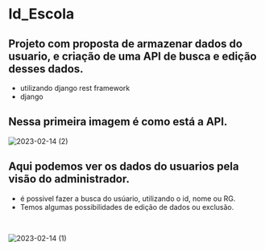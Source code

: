 # Id_Escola


## Projeto com proposta de armazenar dados do usuario, e criação de uma API de busca e edição desses dados.
* utilizando django rest framework
* django
## Nessa primeira imagem é como está a API.
![2023-02-14 (2)](https://user-images.githubusercontent.com/91918988/218813617-5234ed55-edf9-49e9-87b8-961f6db792bd.png)
<br/>
## Aqui podemos ver os dados do usuarios pela visão do administrador. 
* é possivel fazer a busca do usúario, utilizando o id, nome ou RG.
* Temos algumas possibilidades de edição de dados ou exclusão.

<br/>

![2023-02-14 (1)](https://user-images.githubusercontent.com/91918988/218813705-d82ec741-9df0-4167-8b4a-75558bbe8a25.png)


